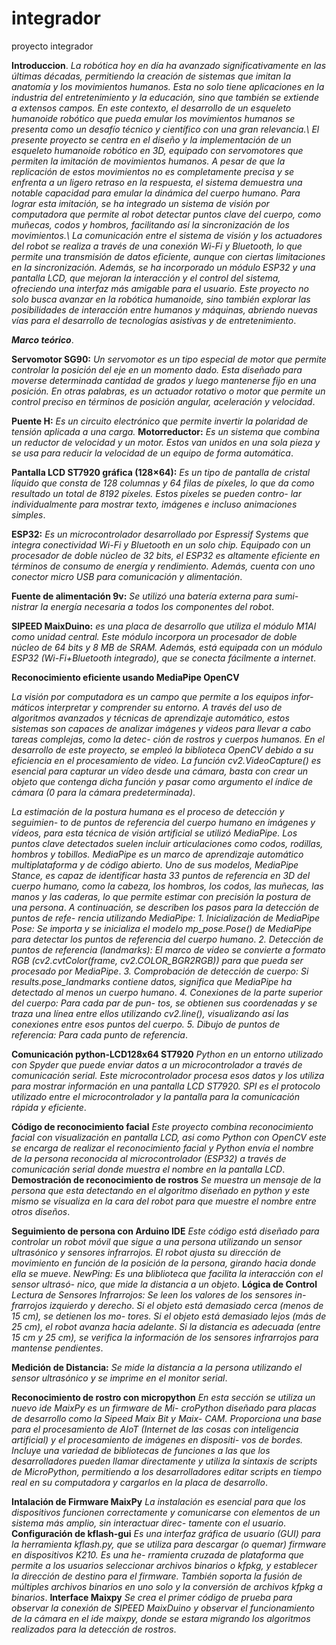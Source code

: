 # integrador
proyecto integrador 

 **Introduccion**.
*La robótica hoy en día ha avanzado significativamente en las últimas décadas, permitiendo la creación de sistemas que imitan la anatomía y los movimientos humanos. Esta no solo tiene aplicaciones en la industria del entretenimiento y la educación, sino que también se extiende a extensos campos. En este contexto, el desarrollo de un esqueleto humanoide robótico que pueda emular los movimientos humanos se presenta como un desafío técnico y científico con una gran relevancia.\\
El presente proyecto se centra en el diseño y la implementación de un esqueleto humanoide robótico en 3D, equipado con servomotores que permiten la imitación de movimientos humanos. A pesar de que la replicación de estos movimientos no es completamente precisa y se enfrenta a un ligero retraso en la respuesta, el sistema demuestra una notable capacidad para emular la dinámica del cuerpo humano. Para lograr esta imitación, se ha integrado un sistema de visión por computadora que permite al robot detectar puntos clave del cuerpo, como muñecas, codos y hombros, facilitando así la sincronización de los movimientos.\\
La comunicación entre el sistema de visión y los actuadores del robot se realiza a través de una conexión Wi-Fi y Bluetooth, lo que permite una transmisión de datos eficiente, aunque con ciertas limitaciones en la sincronización. Además, se ha incorporado un módulo ESP32 y una pantalla LCD, que mejoran la interacción y el control del sistema, ofreciendo una interfaz más amigable para el usuario. Este proyecto no solo busca avanzar en la robótica humanoide, sino también explorar las posibilidades de interacción entre humanos y máquinas, abriendo nuevas vías para el desarrollo de tecnologías asistivas y de entretenimiento*.

***Marco teórico***.

**Servomotor SG90:** *Un servomotor es un tipo especial de motor que
permite controlar la posición del eje en un momento dado. Esta diseñado
para moverse determinada cantidad de grados y luego mantenerse fijo en
una posición. En otras palabras, es un actuador rotativo o motor que
permite un control preciso en términos de posición angular, aceleración y
velocidad*.

**Puente H:** *Es un circuito electrónico que permite invertir la polaridad
de tensión aplicada a una carga.*
**Motorreductor:** *Es un sistema que combina un reductor de velocidad
y un motor. Estos van unidos en una sola pieza y se usa para reducir la
velocidad de un equipo de forma automática*.

**Pantalla LCD ST7920 gráfica (128×64):** *Es un tipo de pantalla de
cristal líquido que consta de 128 columnas y 64 filas de píxeles, lo que da
como resultado un total de 8192 píxeles. Estos píxeles se pueden contro-
lar individualmente para mostrar texto, imágenes e incluso animaciones
simples*.

**ESP32:** *Es un microcontrolador desarrollado por Espressif Systems que
integra conectividad Wi-Fi y Bluetooth en un solo chip. Equipado con un
procesador de doble núcleo de 32 bits, el ESP32 es altamente eficiente en
términos de consumo de energía y rendimiento. Además, cuenta con uno
conector micro USB para comunicación y alimentación*.

**Fuente de alimentación 9v:** *Se utilizó una batería externa para sumi-
nistrar la energía necesaria a todos los componentes del robot*.

**SIPEED MaixDuino:** *es una placa de desarrollo que utiliza el módulo
M1Al como unidad central. Este módulo incorpora un procesador de doble
núcleo de 64 bits y 8 MB de SRAM. Además, está equipada con un módulo
ESP32 (Wi-Fi+Bluetooth integrado), que se conecta fácilmente a internet*.




**Reconocimiento eficiente usando MediaPipe OpenCV**

*La visión por computadora es un campo que permite a los equipos infor-
máticos interpretar y comprender su entorno. A través del uso de algoritmos
avanzados y técnicas de aprendizaje automático, estos sistemas son capaces de
analizar imágenes y videos para llevar a cabo tareas complejas, como la detec-
ción de rostros y cuerpos humanos. En el desarrollo de este proyecto, se empleó
la biblioteca OpenCV debido a su eficiencia en el procesamiento de video.
La función cv2.VideoCapture() es esencial para capturar un vídeo desde una
cámara, basta con crear un objeto que contenga dicha función y pasar como
argumento el índice de cámara (0 para la cámara predeterminada)*.

*La estimación de la postura humana es el proceso de detección y seguimien-
to de puntos de referencia del cuerpo humano en imágenes y vídeos, para esta
técnica de visión artificial se utilizó MediaPipe. Los puntos clave detectados
suelen incluir articulaciones como codos, rodillas, hombros y tobillos.
MediaPipe es un marco de aprendizaje automático multiplataforma y de código
abierto. Uno de sus modelos, MediaPipe Stance, es capaz de identificar hasta
33 puntos de referencia en 3D del cuerpo humano, como la cabeza, los hombros,
los codos, las muñecas, las manos y las caderas, lo que permite estimar con
precisión la postura de una persona*.
*A continuación, se describen los pasos para la detección de puntos de refe-
rencia utilizando MediaPipe:*
*1. Inicialización de MediaPipe Pose: Se importa y se inicializa el modelo
mp_pose.Pose() de MediaPipe para detectar los puntos de referencia del
cuerpo humano*.
*2. Detección de puntos de referencia (landmarks): El marco de video
se convierte a formato RGB (cv2.cvtColor(frame, cv2.COLOR_BGR2RGB))
para que pueda ser procesado por MediaPipe*.
*3. Comprobación de detección de cuerpo: Si results.pose_landmarks
contiene datos, significa que MediaPipe ha detectado al menos un cuerpo
humano*.
*4. Conexiones de la parte superior del cuerpo: Para cada par de pun-
tos, se obtienen sus coordenadas y se traza una línea entre ellos utilizando
cv2.line(), visualizando así las conexiones entre esos puntos del cuerpo.
5. Dibujo de puntos de referencia: Para cada punto de referencia*.

**Comunicación python-LCD128x64 ST7920**
*Python en un entorno utilizado con Spyder que puede enviar datos a un
microcontrolador a través de comunicación serial. Este microcontrolador procesa
esos datos y los utiliza para mostrar información en una pantalla LCD ST7920.
SPI es el protocolo utilizado entre el microcontrolador y la pantalla para la
comunicación rápida y eficiente*.

**Código de reconocimiento facial**
*Este proyecto combina reconocimiento facial con visualización en pantalla
LCD, asi como Python con OpenCV este se encarga de realizar el reconocimiento
facial y Python envía el nombre de la persona reconocida al microcontrolador
(ESP32) a través de comunicación serial donde muestra el nombre en la pantalla
LCD*.
**Demostración de reconocimiento de rostros**
*Se muestra un mensaje de la persona que esta detectando en el algoritmo
diseñado en python y este mismo se visualiza en la cara del robot para que
muestre el nombre entre otros diseños*.

**Seguimiento de persona con Arduino IDE**
*Este código está diseñado para controlar un robot móvil que sigue a una
persona utilizando un sensor ultrasónico y sensores infrarrojos. El robot ajusta
su dirección de movimiento en función de la posición de la persona, girando
hacia donde ella se mueve*.
*NewPing: Es una bliblioteca que facilita la interacción con el sensor ultrasó-
nico, que mide la distancia a un objeto*.
**Lógica de Control**
*Lectura de Sensores Infrarrojos: Se leen los valores de los sensores in-
frarrojos izquierdo y derecho*.
*Si el objeto está demasiado cerca (menos de 15 cm), se detienen los mo-
tores.
Si el objeto está demasiado lejos (más de 25 cm), el robot avanza hacia
adelante*.
*Si la distancia es adecuada (entre 15 cm y 25 cm), se verifica la información
de los sensores infrarrojos para mantense pendientes*.

**Medición de Distancia:** *Se mide la distancia a la persona utilizando el
sensor ultrasónico y se imprime en el monitor serial*.

**Reconocimiento de rostro con micropython**
*En esta sección se utiliza un nuevo ide MaixPy es un firmware de Mi-
croPython diseñado para placas de desarrollo como la Sipeed Maix Bit y Maix-
CAM. Proporciona una base para el procesamiento de AIoT (Internet de las
cosas con inteligencia artificial) y el procesamiento de imágenes en dispositi-
vos de bordes. Incluye una variedad de bibliotecas de funciones a las que los
desarrolladores pueden llamar directamente y utiliza la sintaxis de scripts de
MicroPython, permitiendo a los desarrolladores editar scripts en tiempo real en
su computadora y cargarlos en la placa de desarrollo*.

**Intalación de Firmware MaixPy**
*La instalación es esencial para que los dispositivos funcionen correctamente
y comunicarse con elementos de un sistema más amplio, sin interactuar direc-
tamente con el usuario*.
 **Configuración de kflash-gui**
*Es una interfaz gráfica de usuario (GUI) para la herramienta kflash.py, que
se utiliza para descargar (o quemar) firmware en dispositivos K210. Es una he-
rramienta cruzada de plataforma que permite a los usuarios seleccionar archivos
binarios o kfpkg, y establecer la dirección de destino para el firmware. También
soporta la fusión de múltiples archivos binarios en uno solo y la conversión de
archivos kfpkg a binarios*.
**Interface Maixpy**
*Se crea el primer código de prueba para observar la conexión de SIPEED
MaixDuino y observar el funcionamiento de la cámara en el ide maixpy, donde
se estara migrando los algoritmos realizados para la detección de rostros*.


